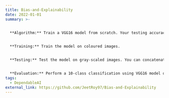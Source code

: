 ```yaml
---
title: Bias-and-Explainability
date: 2022-01-01
summary: >-
  

  **Algorithm:** Train a VGG16 model from scratch. Your testing accuracy must cross 60%. Hint: You may modify the architecture.


  **Training:** Train the model on coloured images.


  **Testing:** Test the model on gray-scaled images. You can concatenate the gray scale images to make number of channels as 3.


  **Evaluation:** Perform a 10-class classification using VGG16 model on cifar10 dataset
tags:
  - DependableAI
external_link: https://github.com/JeetRoy97/Bias-and-Explainability
---
```

